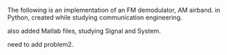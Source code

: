 The following is an implementation of an FM demodulator, AM airband. in Python, created while studying communication engineering.


also added Matlab files, studying Signal and System.

need to add problem2.





